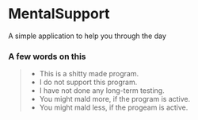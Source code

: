 # MentalSupport
A simple application to help you through the day

### A few words on this
> * This is a shitty made program.
> * I do not support this program.
> * I have not done any long-term testing.
> * You might mald more, if the program is active.
> * You might mald less, if the progeam is active.
